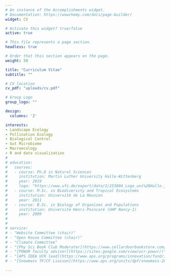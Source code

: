 ```yaml
---
# An instance of the Accomplishments widget.
# Documentation: https://wowchemy.com/docs/page-builder/
widget: CV

# Activate this widget? true/false
active: true

# This file represents a page section.
headless: true

# Order that this section appears on the page.
weight: 50

title: "Curriculum Vitae"
subtitle: ""

# CV location
cv_pdf: "uploads/cv.pdf"

# Group Logo
group_logo: ""

design:
  columns: '2'

interests:
- Landscape Ecology
- Pollination Ecology
- Biological Control
- Gut Microbiome
- Macroecology
- R and data visualization
# 
# education:
#   courses:
#   - course: Ph.D in Natural Sciences
#     institution: Martin Luther University Halle-Wittenberg
#     year: 2019
#     logo: "https://www.ufz.de/export/data/2/253804_Logo_uni%20Halle.jpg"
#   - course: M.Sc. in Biodiversity and Tropical Ecosystems
#     institution: Université de La Réunion
#     year: 2011
#   - course: B.Sc. in Biology of Organisms and Populations
#     institution: Université Henri-Poincaré (UHP Nancy-1)
#     year: 2009
#     
# 
# service: 
# - "Website Committee (chair)"
# - "Open House Committee (chair)"
# - "Climate Committee"
# - "[Phy Sci Book Club Moderator](https://www.cellardoorbookstore.com/book-clubs)"
# - "[POWUR faculty adviser](https://sites.google.com/view/ucr-powur/)"
# - "[APS IDEA UCR lead](https://www.aps.org/programs/innovation/fund/idea.cfm)"
# - "[Snowmass TF/CF Liaison](https://www.aps.org/units/dpf/snowmass-2021.cfm)"
    
---
```


